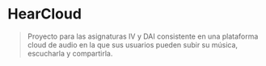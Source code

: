 # HearCloud

> Proyecto para las asignaturas IV y DAI consistente en una plataforma cloud de audio en la que sus usuarios pueden subir su música, escucharla y compartirla.
